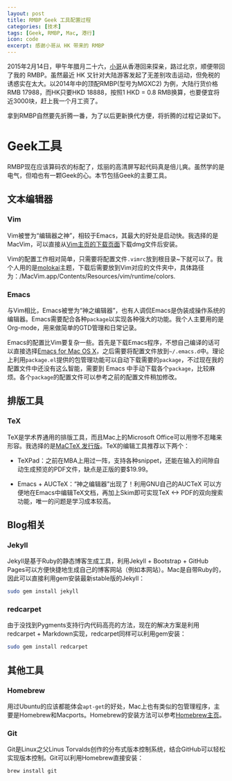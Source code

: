 ```yaml
---
layout: post
title: RMBP Geek 工具配置过程
categories: [技术]
tags: [Geek, RMBP, Mac, 港行]
icon: code 
excerpt: 感谢小哥从 HK 带来的 RMBP
---
```

2015年2月14日，甲午年腊月二十六，[小哥](http://yangchao.me)从香港回来探亲，路过北京，顺便带回了我的 RMBP。虽然最近 HK 又针对大陆游客发起了无差别攻击运动，但免税的诱惑实在太大。以2014年中的顶配RMBP(型号为MGXC2) 为例，大陆行货价格RMB 17988，而HK只要HKD 18888，按照1 HKD = 0.8 RMB换算，也要便宜将近3000块，赶上我一个月工资了。

拿到RMBP自然要先折腾一番，为了以后更新换代方便，将折腾的过程记录如下。

# Geek工具
RMBP现在应该算码农的标配了，炫丽的高清屏写起代码真是倍儿爽。虽然学的是电气，但咱也有一颗Geek的心。本节包括Geek的主要工具。

## 文本编辑器

### Vim

Vim被誉为“编辑器之神”，相较于Emacs，其最大的好处是启动快。我选择的是MacVim，可以直接从<a href="http://www.vim.org/download.php" target="_blank">Vim主页的下载页面</a>下载dmg文件后安装。

Vim的配置工作相对简单，只需要将配置文件`.vimrc`放到根目录~下就可以了。我个人用的是[molokai](http://github.com/tomasr/molokai)主题，下载后需要放到Vim对应的文件夹中，具体路径为：/MacVim.app/Contents/Resources/vim/runtime/colors.

### Emacs

与Vim相比，Emacs被誉为“神之编辑器”，也有人调侃Emacs是伪装成操作系统的编辑器。Emacs需要配合各种`package`以实现各种强大的功能。我个人主要用的是Org-mode，用来做简单的GTD管理和日常记录。

Emacs的配置比Vim要复杂一些。首先是下载Emacs程序，不想自己编译的话可以直接选择[Emacs for Mac OS X](http://emacsformacosx.com/)，之后需要将配置文件放到`~/.emacs.d`中。理论上利用`package.el`提供的包管理功能可以自动下载需要的`package`，不过现在我的配置文件中还没有这么智能，需要到 Emacs 中手动下载各个`package`，比较麻烦。各个`package`的配置文件可以参考之前的配置文件稍加修改。

## 排版工具

### TeX

TeX是学术界通用的排版工具，而且Mac上的Microsoft Office可以用惨不忍睹来形容。我选择的是[MaCTeX 发行版](https://tug.org/mactex/)。TeX的编辑工具推荐以下两个：

- TeXPad：之前在MBA上用过一阵，支持各种snippet，还能在输入的间隙自动生成预览的PDF文件，缺点是正版的要$19.99。

- Emacs + AUCTeX：“神之编辑器”出现了！利用GNU自己的AUCTeX 可以方便地在Emacs中编辑TeX文档，再加上Skim即可实现TeX <-> PDF的双向搜索功能，唯一的问题是学习成本较高。

## Blog相关

### Jekyll

Jekyll是基于Ruby的静态博客生成工具，利用Jekyll + Bootstrap + GitHub Pages可以方便快捷地生成自己的博客网站（例如本网站）。Mac是自带Ruby的，因此可以直接利用gem安装最新stable版的Jekyll：

```bash
sudo gem install jekyll
```

### redcarpet

由于没找到Pygments支持行内代码高亮的方法，现在的解决方案是利用redcarpet + Markdown实现，redcarpet同样可以利用gem安装：

```bash
sudo gem install redcarpet
```

## 其他工具

### Homebrew

用过Ubuntu的应该都能体会`apt-get`的好处，Mac上也有类似的包管理程序，主要是Homebrew和Macports。Homebrew的安装方法可以参考[Homebrew主页](http://brew.sh/)。

### Git
Git是Linux之父Linus Torvalds创作的分布式版本控制系统，结合GitHub可以轻松实现版本控制。Git可以利用Homebrew直接安装：

```bash
brew install git
```
